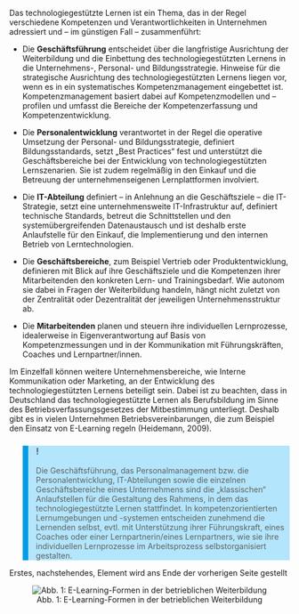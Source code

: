 <!-- filename: 03_Die_Entscheider-innen.md -->
<!-- title: Die Entscheider/innen -->

Das technologiegestützte Lernen ist ein Thema, das in der Regel verschiedene Kompetenzen und Verantwortlichkeiten in Unternehmen adressiert und – im günstigen Fall – zusammenführt:

- Die **Geschäftsführung** entscheidet über die langfristige Ausrichtung der Weiterbildung und die Einbettung des technologiegestützten Lernens in die Unternehmens-, Personal- und Bildungsstrategie. Hinweise für die strategische Ausrichtung des technologiegestützten Lernens liegen vor, wenn es in ein systematisches Kompetenzmanagement eingebettet ist. Kompetenzmanagement basiert dabei auf Kompetenzmodellen und –profilen und umfasst die Bereiche der Kompetenzerfassung und Kompetenzentwicklung.

- Die **Personalentwicklung** verantwortet in der Regel die operative Umsetzung der Personal- und Bildungsstrategie, definiert Bildungsstandards, setzt „Best Practices“ fest und unterstützt die Geschäftsbereiche bei der Entwicklung von technologiegestützten Lernszenarien. Sie ist zudem regelmäßig in den Einkauf und die Betreuung der unternehmenseigenen Lernplattformen involviert.

- Die **IT-Abteilung** definiert – in Anlehnung an die Geschäftsziele – die IT-Strategie, setzt eine unternehmensweite IT-Infrastruktur auf, definiert technische Standards, betreut die Schnittstellen und den systemübergreifenden Datenaustausch und ist deshalb erste Anlaufstelle für den Einkauf, die Implementierung und den internen Betrieb von Lerntechnologien.

- Die **Geschäftsbereiche**, zum Beispiel Vertrieb oder Produktentwicklung, definieren mit Blick auf ihre Geschäftsziele und die Kompetenzen ihrer Mitarbeitenden den konkreten Lern- und Trainingsbedarf. Wie autonom sie dabei in Fragen der Weiterbildung handeln, hängt nicht zuletzt von der Zentralität oder Dezentralität der jeweiligen Unternehmensstruktur ab.

- Die **Mitarbeitenden** planen und steuern ihre individuellen Lernprozesse, idealerweise in Eigenverantwortung auf Basis von Kompetenzmessungen und in der Kommunikation mit Führungskräften, Coaches und Lernpartner/innen.

Im Einzelfall können weitere Unternehmensbereiche, wie Interne Kommunikation oder Marketing, an der Entwicklung des technologiegestützten Lernens beteiligt sein. Dabei ist zu beachten, dass in Deutschland das technologiegestützte Lernen als Berufsbildung im Sinne des Betriebsverfassungsgesetzes der Mitbestimmung unterliegt. Deshalb gibt es in vielen Unternehmen Betriebsvereinbarungen, die zum Beispiel den Einsatz von E-Learning regeln (Heidemann, 2009).

<blockquote style="background: #B3E5FC; border-left: 10px solid #039BE5">

### !

Die Geschäftsführung, das Personalmanagement bzw. die Personalentwicklung, IT-Abteilungen sowie die einzelnen Geschäftsbereiche eines Unternehmens sind die „klassischen“ Anlaufstellen für die Gestaltung des Rahmens, in dem das technologiegestützte Lernen stattfindet. In kompetenzorientierten Lernumgebungen und -systemen entscheiden zunehmend die Lernenden selbst, evtl. mit Unterstützung ihrer Führungskraft, eines Coaches oder einer Lernpartnerin/eines Lernpartners, wie sie ihre individuellen Lernprozesse im Arbeitsprozess selbstorganisiert gestalten.

</blockquote>

Erstes, nachstehendes, Element wird ans Ende der vorherigen Seite gestellt

<center><figure>
  <img src="https://raw.githubusercontent.com/ed-tech-at/L3T/refs/heads/main/50_Webbasiertes_Lernen_in_Unternehmen/img/01_ELearningFormen_in_der_betrieblichen_Weiterbildung.jpg" alt="Abb. 1: E-Learning-Formen in der betrieblichen Weiterbildung">
  <figcaption>Abb. 1: E-Learning-Formen in der betrieblichen Weiterbildung</figcaption>
</figure></center>

